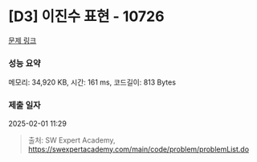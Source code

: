 # [D3] 이진수 표현 - 10726 

[문제 링크](https://swexpertacademy.com/main/code/problem/problemDetail.do?contestProbId=AXRSXf_a9qsDFAXS) 

### 성능 요약

메모리: 34,920 KB, 시간: 161 ms, 코드길이: 813 Bytes

### 제출 일자

2025-02-01 11:29



> 출처: SW Expert Academy, https://swexpertacademy.com/main/code/problem/problemList.do